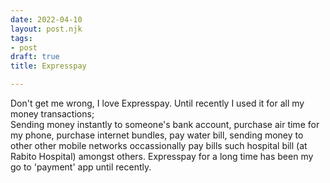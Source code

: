 ```yaml
---
date: 2022-04-10
layout: post.njk
tags:
- post
draft: true
title: Expresspay

---
```

Don't get me wrong, I love Expresspay. Until recently I used it for all my money transactions;   
Sending money instantly to someone's bank account, purchase air time for my phone, purchase internet bundles, pay water bill, sending money to other other mobile networks occassionally pay bills such hospital bill (at Rabito Hospital) amongst others. Expresspay for a long time has been my go to 'payment' app until recently.